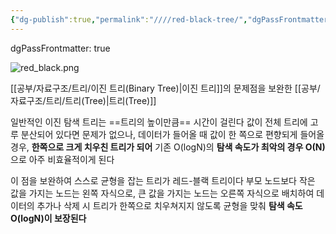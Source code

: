 ```yaml
---
{"dg-publish":true,"permalink":"////red-black-tree/","dgPassFrontmatter":true}
---
```



dgPassFrontmatter: true

![red_black.png](/img/user/첨부파일/red_black.png)

[[공부/자료구조/트리/이진 트리(Binary Tree)\|이진 트리]]의 문제점을 보완한 [[공부/자료구조/트리/트리(Tree)\|트리(Tree)]]

일반적인 이진 탐색 트리는 ==트리의 높이만큼== 시간이 걸린다
값이 전체 트리에 고루 분산되어 있다면 문제가 없으나, 데이터가 들어올 때 값이 한 쪽으로 편향되게 들어올 경우, **한쪽으로 크게 치우친 트리가 되어** 기존 O(logN)의 **탐색 속도가 최악의 경우 O(N)** 으로 아주 비효율적이게 된다

이 점을 보완하여 스스로 균형을 잡는 트리가 레드-블랙 트리이다
부모 노드보다 작은 값을 가지는 노드는 왼쪽 자식으로, 큰 값을 가지는 노드는 오른쪽 자식으로 배치하여 데이터의 추가나 삭제 시 트리가 한쪽으로 치우쳐지지 않도록 균형을 맞춰 **탐색 속도 O(logN)이 보장된다**